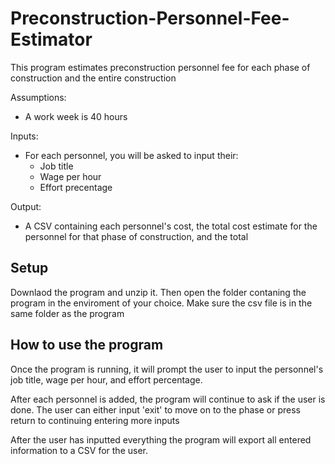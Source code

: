 # Preconstruction-Personnel-Fee-Estimator
This program estimates preconstruction personnel fee for each phase of construction and the entire construction

Assumptions:

* A work week is 40 hours

Inputs:

* For each personnel, you will be asked to input their:
  * Job title
  * Wage per hour
  * Effort precentage 

Output:

* A CSV containing each personnel's cost, the total cost estimate for the personnel for that phase of construction, and the total  

## Setup

Downlaod the program and unzip it. Then open the folder contaning the program in the enviroment of your choice. Make sure the csv file is in the same folder as the program

## How to use the program

Once the program is running, it will prompt the user to input the personnel's job title, wage per hour, and effort percentage. 

After each personnel is added, the program will continue to ask if the user is done. The user can either input 'exit' to move on to the phase or press return to continuing entering more inputs

After the user has inputted everything the program will export all entered information to a CSV for the user. 
